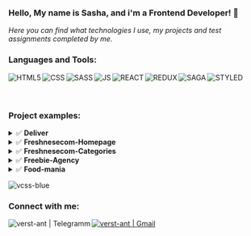 ### Hello, My name is Sasha, and i'm a Frontend Developer! 👋
*Here you can find what technologies I use, my projects and test assignments completed by me.*

### Languages and Tools:

<div>
<img align="left" alt="HTML5"   src="https://raw.githubusercontent.com/verst-ant/verst-ant/master/icons/html5.png" />
<img align="left" alt="CSS" src="https://raw.githubusercontent.com/verst-ant/verst-ant/master/icons/css.png" />
<img align="left" alt="SASS"   src="https://raw.githubusercontent.com/verst-ant/verst-ant/master/icons/sass.png" />
<img align="left" alt="JS"   src="https://raw.githubusercontent.com/verst-ant/verst-ant/master/icons/js.png" />
<img align="left" alt="REACT"   src="https://raw.githubusercontent.com/verst-ant/verst-ant/master/icons/react.png" />
<img align="left" alt="REDUX"   src="https://raw.githubusercontent.com/verst-ant/verst-ant/master/icons/redux.png" />
<img align="left" alt="SAGA"   src="https://raw.githubusercontent.com/verst-ant/verst-ant/master/icons/saga.png" />
<img align="left" alt="STYLED"   src="https://raw.githubusercontent.com/verst-ant/verst-ant/master/icons/styled.png" />
</div>
  <br/>
  <br/>
    <br/>

### Project examples:

<details>
  <summary>✅ <b>Deliver</b> </summary>
  <br/>
  <a href="https://github.com/verst-ant/Deliver">📘<b>  Repository Link </b></a>
  <br/>
  <a href="https://verst-ant.github.io/Deliver">📙 <b> Github pages </b></a>
  <br/>
  <a href="https://www.figma.com/file/3oYFaAlH39uzv7eFRaFpnZ/Deliver-Saas-landing-page-Community?node-id=13%3A357">📃 <b>Figma design layout </b></a>
  <br/>
  <br/>
  Working moments:
    <br/>
    - Columns, list, tabs, spollers 
    <br/>
    - Slider (Swiper), gallery
    <br/>
    - Form Contacts
  <br/>

</details>
<details>
  <summary>✅ <b>Freshnesecom-Homepage</b> </summary>
  <br/>
  <a href="https://github.com/verst-ant/Freshnesecom-Homepage">📘<b>  Repository Link </b></a>
  <br/>
  <a href="https://verst-ant.github.io/Freshnesecom-Homepage/">📙 <b> Github pages </b></a>
  <br/>
  <a href="https://www.figma.com/file/1PGSbfvK9aqGqMlN1utBRD/Figma---eCommerce-template?node-id=2%3A1713">📃 <b>Figma design layout </b></a>
  <br/>
  <br/>
  Working moments:
    <br/>
    - Modal busket
    <br/>
    - Slider (Swiper)
    <br/>
    - Product card
    <br/>
    - JS (menu, busket, select, btns, tags)
  <br/>

</details>
<details>
  <summary>✅ <b>Freshnesecom-Categories</b> </summary>
  <br/>
  <a href="https://github.com/verst-ant/Freshnesecom-Categories">📘<b>  Repository Link </b></a>
  <br/>
  <a href="https://verst-ant.github.io/Freshnesecom-Categories/">📙 <b> Github pages </b></a>
  <br/>
  <a href="https://www.figma.com/file/1PGSbfvK9aqGqMlN1utBRD/Figma---eCommerce-template?node-id=2%3A1713">📃 <b>Figma design layout </b></a>
  <br/>
  <br/>
  Working moments:
    <br/>
    - Modal busket
    <br/>
    - Filter products
    <br/>
    - View product card (Grid/List)
    <br/>
    - JS (tag, filter btn, view cards(grid vs list), resize view cards)
  <br/>

</details>
<details>
  <summary>✅ <b>Freebie-Agency </b> </summary>
  <br/>
  <a href="https://github.com/verst-ant/Agency">📘<b>  Repository Link </b></a>
  <br/>
  <a href="https://verst-ant.github.io/Agency/">📙 <b> Github pages </b></a>
  <br/>
  <a href="https://www.figma.com/file/fn7TA4MCrTj7Ad2dAPja7Q/Freebie-Agency?node-id=0%3A1">📃 <b>Figma design layout </b></a>
  <br/>
  <br/>
    Working moments:
    <br/>
    - 3 sliders (Swiper)
    <br/>
    - Adaptive Grid (5/11)
    <br/>
    - JS (image gallery with filter)
  <br/>

</details>
<details>
  <summary>✅ <b>Food-mania </b> </summary>
  <br/>
  <a href="https://github.com/verst-ant/Food-mania">📘<b>  Repository Link </b></a>
  <br/>
  <a href="https://verst-ant.github.io/Food-mania/">📙 <b> Github pages </b></a>
  <br/>

</details>

![vcss-blue](https://user-images.githubusercontent.com/4318849/135182427-577ea4a8-cf10-4557-976d-0c2b786a7747.gif)
<br/>

### Connect with me:


[<img align="left" alt="verst-ant | Telegramm" src="https://raw.githubusercontent.com/verst-ant/verst-ant/master/icons/tele.png" />][telegram]
[<img alt="verst-ant | Gmail" src="https://raw.githubusercontent.com/verst-ant/verst-ant/master/icons/gmail.png" />][mail]


[telegram]: https://t.me/verstantJob
[mail]: mailto:verstantJob@gmail.com
